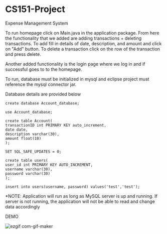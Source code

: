 # CS151-Project
Expense Management System

To run homepage click on Main.java in the application package. From here the functionality that we added are adding transactions + deleting transactions. To add fill in details of date, description, and amount and click on "Add" button. To delete a transaction click on the row of the transaction and press delete.



Another added functionality is the login page where we log in and if successful goes to to the homepage.



To run, database must be initialized in mysql and eclipse project must reference the mysql connector jar.




Database details are provided below






    create database Account_database;

    use Account_database;

    create table Account(
    transactionID int PRIMARY KEY auto_increment, 
    date date,
    description varchar(30),
    amount float(10)
    );

    SET SQL_SAFE_UPDATES = 0;

    create table users(
    user_id int PRIMARY KEY AUTO_INCREMENT,
    username varchar(30),
    password varchar(30)
    );

    insert into users(username, password) values('test','test');



*NOTE: Application will run as long as MySQL server is up and running. If server is not running, the application will not be able to read and change data accordingly






DEMO



![ezgif com-gif-maker](https://user-images.githubusercontent.com/60376265/98766098-d4114b80-2393-11eb-96a2-ea548f2ac105.gif)



